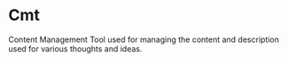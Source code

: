 # Cmt
Content Management Tool used for managing the content and description used for various thoughts and ideas. 
